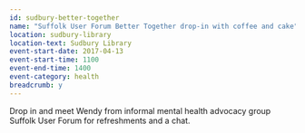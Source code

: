 ```yaml
---
id: sudbury-better-together
name: "Suffolk User Forum Better Together drop-in with coffee and cake"
location: sudbury-library
location-text: Sudbury Library
event-start-date: 2017-04-13
event-start-time: 1100
event-end-time: 1400
event-category: health
breadcrumb: y
---
```


Drop in and meet Wendy from informal mental health advocacy group Suffolk User Forum for refreshments and a chat.
